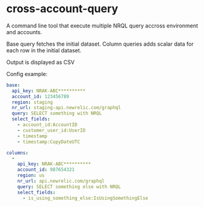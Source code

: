 # cross-account-query

A command line tool that execute multiple NRQL query accross environment and accounts.

Base query fetches the initial dataset. Column queries adds scalar data for each row in the initial dataset.

Output is displayed as CSV

Config example:

```yaml
base:
  api_key: NRAK-ABC**********
  account_id: 123456789
  region: staging
  nr_url: staging-api.newrelic.com/graphql
  query: SELECT something with NRQL
  select_fields:
    - account_id:AccountID
    - customer_user_id:UserID
    - timestamp
    - timestamp:CopyDateUTC

columns:
  -
    api_key: NRAK-ABC**********
    account_id: 987654321
    region: us
    nr_url: api.newrelic.com/graphql
    query: SELECT something else with NRQL
    select_fields:
      - is_using_something_else:IsUsingSomethingElse
```
